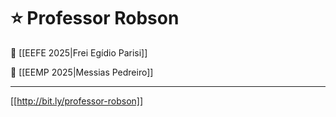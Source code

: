 # ⭐️ Professor Robson

📘 [[EEFE 2025|Frei Egídio Parisi]]

📕 [[EEMP 2025|Messias Pedreiro]]

___

[[http://bit.ly/professor-robson]]